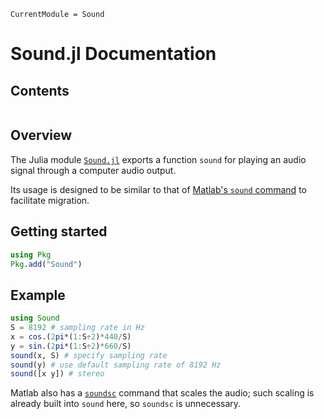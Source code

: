 ```@meta
CurrentModule = Sound
```

# Sound.jl Documentation

## Contents

```@contents
```

## Overview

The Julia module
[`Sound.jl`](https://github.com/JeffFessler/Sound.jl)
exports a function `sound`
for playing an audio signal
through a computer audio output.

Its usage is designed to be similar to that of
[Matlab's `sound` command](https://www.mathworks.com/help/matlab/ref/sound.html)
to facilitate migration.

## Getting started

```julia
using Pkg
Pkg.add("Sound")
```

## Example

```julia
using Sound
S = 8192 # sampling rate in Hz
x = cos.(2pi*(1:S÷2)*440/S)
y = sin.(2pi*(1:S÷2)*660/S)
sound(x, S) # specify sampling rate
sound(y) # use default sampling rate of 8192 Hz
sound([x y]) # stereo
```

Matlab also has a
[`soundsc`](https://www.mathworks.com/help/matlab/ref/soundsc.html)
command
that scales the audio;
such scaling is already built into `sound` here,
so `soundsc` is unnecessary.
